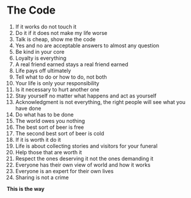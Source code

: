 # The Code

1. If it works do not touch it
2. Do it if it does not make my life worse
3. Talk is cheap, show me the code
4. Yes and no are acceptable answers to almost any question
5. Be kind in your core
6. Loyalty is everything
7. A real friend earned stays a real friend earned
8. Life pays off ultimately
9. Tell what to do or how to do, not both
10. Your life is only your responsibility
11. Is it necessary to hurt another one
12. Stay yourself no matter what happens and act as yourself
13. Acknowledgment is not everything, the right people will see what you have done
14. Do what has to be done
15. The world owes you nothing
16. The best sort of beer is free
17. The second best sort of beer is cold
18. If it is worth it do it
19. Life is about collecting stories and visitors for your funeral
20. Help those that are worth it
21. Respect the ones deserving it not the ones demanding it
22. Everyone has their own view of world and how it works
23. Everyone is an expert for their own lives
24. Sharing is not a crime

**This is the way**